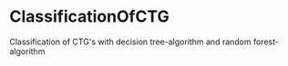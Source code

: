 # ClassificationOfCTG
Classification of CTG's with decision tree-algorithm and random forest-algorithm
